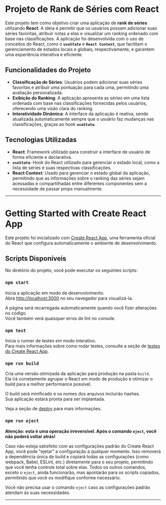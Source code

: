 # Projeto de Rank de Séries com React

Este projeto tem como objetivo criar uma aplicação de **rank de séries** utilizando **React**. A ideia é permitir que os usuários possam adicionar suas séries favoritas, atribuir notas a elas e visualizar um ranking ordenado com base nas classificações. A aplicação foi desenvolvida com o uso de conceitos do React, como o **`useState`** e **`React Context`**, que facilitam o gerenciamento de estados locais e globais, respectivamente, e garantem uma experiência interativa e eficiente.

## Funcionalidades do Projeto

- **Classificação de Séries**: Usuários podem adicionar suas séries favoritas e atribuir uma pontuação para cada uma, permitindo uma avaliação personalizada.
- **Exibição do Ranking**: A aplicação apresenta as séries em uma lista ordenada com base nas classificações fornecidas pelos usuários, oferecendo uma visão clara do ranking.
- **Interatividade Dinâmica**: A interface da aplicação é reativa, sendo atualizada automaticamente sempre que o usuário faz mudanças nas classificações, graças ao hook **`useState`**.

## Tecnologias Utilizadas

- **React**: Framework utilizado para construir a interface de usuário de forma eficiente e declarativa.
- **`useState`**: Hook do React utilizado para gerenciar o estado local, como a lista de séries e suas respectivas classificações.
- **React Context**: Usado para gerenciar o estado global da aplicação, permitindo que as informações sobre o ranking das séries sejam acessadas e compartilhadas entre diferentes componentes sem a necessidade de passar props manualmente.

---

# Getting Started with Create React App

Este projeto foi inicializado com [Create React App](https://github.com/facebook/create-react-app), uma ferramenta oficial do React que configura automaticamente o ambiente de desenvolvimento.

## Scripts Disponíveis

No diretório do projeto, você pode executar os seguintes scripts:

### `npm start`

Inicia a aplicação em modo de desenvolvimento.  
Abra [http://localhost:3000](http://localhost:3000) no seu navegador para visualizá-la.

A página será recarregada automaticamente quando você fizer alterações no código.  
Você também verá quaisquer erros de lint no console.

### `npm test`

Inicia o runner de testes em modo interativo.  
Para mais informações sobre como rodar testes, consulte a seção de [testes do Create React App](https://facebook.github.io/create-react-app/docs/running-tests).

### `npm run build`

Cria uma versão otimizada da aplicação para produção na pasta `build`.  
Ela irá corretamente agrupar o React em modo de produção e otimizar o build para a melhor performance possível.

O build será minificado e os nomes dos arquivos incluirão hashes.  
Sua aplicação estará pronta para ser implantada.

Veja a seção de [deploy](https://facebook.github.io/create-react-app/docs/deployment) para mais informações.

### `npm run eject`

**Atenção: esta é uma operação irreversível. Após o comando `eject`, você não poderá voltar atrás!**

Caso não esteja satisfeito com as configurações padrão do Create React App, você pode "ejetar" a configuração a qualquer momento. Isso removerá a dependência única de build e copiará todas as configurações (como webpack, Babel, ESLint, etc.) diretamente para o seu projeto, permitindo que você tenha controle total sobre elas. Todos os outros comandos, exceto o `eject`, ainda funcionarão, mas apontarão para os scripts copiados, permitindo que você os modifique conforme necessário.

Você não precisa usar o comando `eject` caso as configurações padrão atendam às suas necessidades.

---
